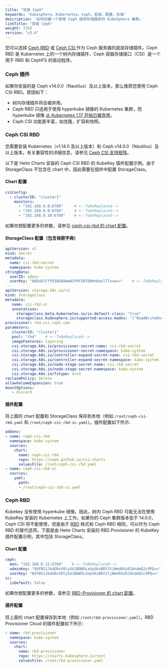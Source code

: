 ```yaml
---
title: "安装 Ceph"
keywords: 'Kubesphere，Kubernetes，Ceph，安装，配置，存储'
description: '如何创建一个使用 Ceph 提供存储服务的 KubeSphere 集群。'
linkTitle: "安装 Ceph"
weight: 3350
version: "v3.4"
---
```


您可以选择 [Ceph RBD](https://kubernetes.io/zh/docs/concepts/storage/storage-classes/#ceph-rbd) 或 [Ceph CSI ](https://github.com/ceph/ceph-csi) 作为 Ceph 服务器的底层存储插件。Ceph RBD 是 Kubernetes 上的一个树内存储插件，Ceph 容器存储接口（CSI）是一个用于 RBD 和 CephFS 的驱动程序。

### Ceph 插件

如果你安装的是 Ceph v14.0.0（Nautilus）及以上版本，那么推荐您使用 Ceph CSI RBD。原因如下：

- 树内存储插件将会被弃用。
- Ceph RBD 只适用于使用 hyperkube 镜像的 Kubernetes 集群，而 hyperkube 镜像
 [从 Kubernetes 1.17 开始已被弃用](https://github.com/kubernetes/kubernetes/pull/85094)。
- Ceph CSI 功能更丰富，如克隆，扩容和快照。

### Ceph CSI RBD

您需要安装 Kubernetes（v1.14.0 及以上版本）和 Ceph v14.0.0（Nautilus）及以上版本。有关兼容性的详细信息，请参见 [Ceph CSI 支持矩阵](https://github.com/ceph/ceph-csi#support-matrix)。

以下是 Helm Charts 安装的 Ceph CSI RBD 的 KubeKey 插件配置示例。由于 StorageClass 不包含在 chart 中，因此需要在插件中配置 StorageClass。

#### Chart 配置

```yaml
csiConfig:
  - clusterID: "cluster1"
    monitors:
      - "192.168.0.8:6789"     # <--TobeReplaced-->
      - "192.168.0.9:6789"     # <--TobeReplaced-->
      - "192.168.0.10:6789"    # <--TobeReplaced-->
```

如果你想配置更多的参数，请参见 [ceph-csi-rbd 的 chart 配置](https://github.com/ceph/ceph-csi/tree/master/charts/ceph-csi-rbd)。

#### StorageClass 配置（包含保密字典）

```yaml
apiVersion: v1
kind: Secret
metadata:
  name: csi-rbd-secret
  namespace: kube-system
stringData:
  userID: admin
  userKey: "AQDoECFfYD3DGBAAm6CPhFS8TQ0Hn0aslTlovw=="    # <--ToBeReplaced-->
---
apiVersion: storage.k8s.io/v1
kind: StorageClass
metadata:
   name: csi-rbd-sc
   annotations:
     storageclass.beta.kubernetes.io/is-default-class: "true"
     storageclass.kubesphere.io/supported-access-modes: '["ReadWriteOnce","ReadOnlyMany","ReadWriteMany"]'
provisioner: rbd.csi.ceph.com
parameters:
   clusterID: "cluster1"
   pool: "rbd"    # <--ToBeReplaced-->
   imageFeatures: layering
   csi.storage.k8s.io/provisioner-secret-name: csi-rbd-secret
   csi.storage.k8s.io/provisioner-secret-namespace: kube-system
   csi.storage.k8s.io/controller-expand-secret-name: csi-rbd-secret
   csi.storage.k8s.io/controller-expand-secret-namespace: kube-system
   csi.storage.k8s.io/node-stage-secret-name: csi-rbd-secret
   csi.storage.k8s.io/node-stage-secret-namespace: kube-system
   csi.storage.k8s.io/fstype: ext4
reclaimPolicy: Delete
allowVolumeExpansion: true
mountOptions:
   - discard
```

#### 插件配置

将上面的 chart 配置和 StorageClass 保存到本地（例如 `/root/ceph-csi-rbd.yaml` 和 `/root/ceph-csi-rbd-sc.yaml`）。插件配置如下所示:

```yaml
addons: 
- name: ceph-csi-rbd
  namespace: kube-system
  sources:
    chart:
      name: ceph-csi-rbd
      repo: https://ceph.github.io/csi-charts
      valuesFile: /root/ceph-csi-rbd.yaml
- name: ceph-csi-rbd-sc
  sources:
    yaml:
      path:
      - /root/ceph-csi-rbd-sc.yaml
```

### Ceph RBD

Kubekey 没有使用 hyperkube 镜像。因此，树内 Ceph RBD 可能无法在使用 KubeKey 安装的 Kubernetes 上工作。如果你的 Ceph 集群版本低于 14.0.0，Ceph CSI 将不能使用，但是由于 [RBD](https://github.com/kubernetes-incubator/external-storage/tree/master/ceph/rbd) 格式和 Ceph RBD 相同，可以作为 Ceph RBD 的替代选项。下面是由 Helm Charts 安装的 RBD Provisioner 的 KubeKey 插件配置示例，其中包括 StorageClass。

#### Chart 配置

```yaml
ceph:
  mon: "192.168.0.12:6789"    # <--ToBeReplaced-->
  adminKey: "QVFBS1JkdGRvV0lySUJBQW5LaVpSKzBRY2tjWmd6UzRJdndmQ2c9PQ=="   # <--ToBeReplaced-->
  userKey: "QVFBS1JkdGRvV0lySUJBQW5LaVpSKzBRY2tjWmd6UzRJdndmQ2c9PQ=="    # <--ToBeReplaced-->
sc:
  isDefault: false
```

如果你想配置更多的参数，请参见 [RBD-Provisioner 的 chart 配置](https://github.com/kubesphere/helm-charts/tree/master/src/test/rbd-provisioner#configuration)。

#### 插件配置

将上面的 chart 配置保存到本地（例如 `/root/rbd-provisioner.yaml`）。RBD Provisioner Cloud 的插件配置如下所示:

```yaml
- name: rbd-provisioner
  namespace: kube-system
  sources:
    chart:
      name: rbd-provisioner
      repo: https://charts.kubesphere.io/test
      valuesFile: /root/rbd-provisioner.yaml
```

